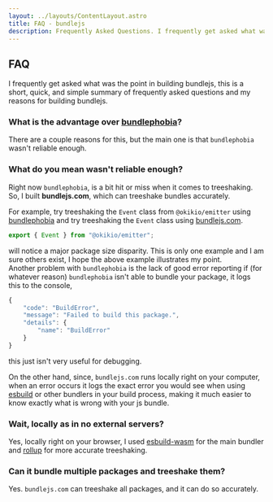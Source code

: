 ```yaml
---
layout: ../layouts/ContentLayout.astro
title: FAQ - bundlejs
description: Frequently Asked Questions. I frequently get asked what was the point in building bundlejs, this is a short, quick, and simple summary of frequently asked questions and my reasons for building bundlejs.
---
```

## FAQ

I frequently get asked what was the point in building bundlejs, this is a short, quick, and simple summary of frequently asked questions and my reasons for building bundlejs.


### What is the advantage over [bundlephobia](https://bundlephobia.com)?

There are a couple reasons for this, but the main one is that `bundlephobia` wasn't reliable enough.


### What do you mean wasn't reliable enough?

Right now `bundlephobia`, is a bit hit or miss when it comes to treeshaking. So, I built **bundlejs.com**, which can treeshake bundles accurately.  
  
For example, try treeshaking the `Event` class from `@okikio/emitter` using [bundlephobia](https://bundlephobia.com/package/@okikio/emitter) and try treeshaking the `Event` class using [bundlejs.com](/?bundle&q=@okikio/emitter&treeshake=Event). 

```ts
export { Event } from "@okikio/emitter"; 
``` 

will notice a major package size disparity. This is only one example and I am sure others exist, I hope the above example illustrates my point.  
Another problem with `bundlephobia` is the lack of good error reporting if (for whatever reason) `bundlephobia` isn't able to bundle your package, it logs this to the console, 

```ts
{
    "code": "BuildError",
    "message": "Failed to build this package.",
    "details": {
        "name": "BuildError"
    }
} 
```

this just isn't very useful for debugging.  


On the other hand, since, `bundlejs.com` runs locally right on your computer, when an error occurs it logs the exact error you would see when using [esbuild](https://esbuild.github.io/) or other bundlers in your build process, making it much easier to know exactly what is wrong with your js bundle.

  

### Wait, locally as in no external servers?

Yes, locally right on your browser, I used [esbuild-wasm](https://esbuild.github.io/getting-started/#wasm) for the main bundler and [rollup](https://rollupjs.org/guide/en/) for more accurate treeshaking.

  

### Can it bundle multiple packages and treeshake them?

Yes. `bundlejs.com` can treeshake all packages, and it can do so accurately.